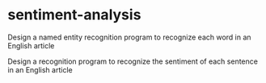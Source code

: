 # sentiment-analysis

Design a named entity recognition program  to recognize each word in an English article

Design a recognition program to recognize the sentiment of each sentence in an English article
